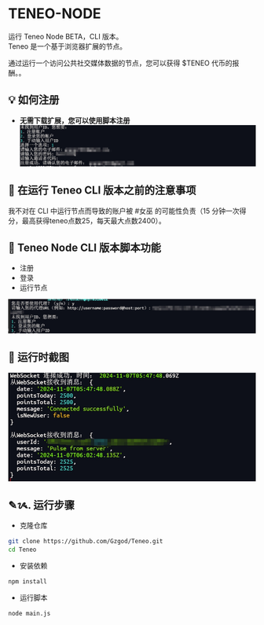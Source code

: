 # TENEO-NODE

运行 Teneo Node BETA，CLI 版本。<br>
Teneo 是一个基于浏览器扩展的节点。<br>

通过运行一个访问公共社交媒体数据的节点，您可以获得 $TENEO 代币的报酬。。

## 💡 如何注册

- **无需下载扩展，您可以使用脚本注册**
![alt text](image.png)

## 🚨 在运行 Teneo CLI 版本之前的注意事项

我不对在 CLI 中运行节点而导致的账户被 #女巫 的可能性负责（15 分钟一次得分，最高获得teneo点数25，每天最大点数2400）。

## 📎 Teneo Node CLI 版本脚本功能

- 注册
- 登录
- 运行节点

![alt text](image-2.png)

## 📌 运行时截图

![alt text](image-1.png)

## ✎ᝰ. 运行步骤
- 克隆仓库
```bash
git clone https://github.com/Gzgod/Teneo.git
cd Teneo
```
- 安装依赖
```bash
npm install
```
- 运行脚本
```bash
node main.js
```

